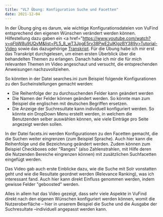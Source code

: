 ```yaml
---
title: "VL7 Übung: Konfiguration Suche und Facetten"
date: 2021-12-04
---
```


In der Übung ging es darum, wie wichtige Konfigurationsdateien von VuFind entsprechend den eigenen Wünschen verändert werden können. Hilfestellung dazu gaben ein <a href="https://www.youtube.com/watch?v=qFbW8u9UQyM&list=PL5_8_wT3JpgE5rv38PwE2ulKlgzBY389y>Tutorial-Video</a> sowie das dazugehörige <a href="https://vufind.org/wiki/videos:configuring_search_and_facet_settings">Transkript</a>. Für die Übung habe ich mir erst das Transkript durchgelesen, um einen ersten Überblick über die behandelten Themen zu erlangen. Danach habe ich mir die für mich relevanten Themen im Video angeschaut und versucht, die entsprechenden Anweisungen nachzuvollziehen. 
<p>
So könnten in der Datei searches.ini zum Beispiel folgende Konfigurationen zu den Sucheinstellungen gemacht werden:
 <ul>
  <li>Die Reihenfolge der zu durchsuchenden Felder kann geändert werden</li>
  <li>Die Namen der Felder können geändert werden. So könnte man zum Beispiel die englischen mit deutschen Begriffen ersetzen.</li>
  <li>Die Anzeige der Suchresultate kann individuell konfiguriert werden. So könnte ein DropDown Menu erstellt werden, in welchem die Benutzenden selber auswählen können, wie viele Einträge pro Seite angezeigt werden sollen.</li>
</ul> 
<p>
In der Datei facets.ini werden Konfigurationen zu den Facetten gemacht, die die Suchen weiter eingrenzen (zum Beispiel Sprache). Auch hier kann die Reihenfolge und die Bezeichnung geändert werden. Zudem können zum Beispiel Checkboxes oder "Ranges" (also Zahlenstrahlen, mit Hilfe deren die Nutzenden Bereiche eingrenzen können) mit zusätzlichen Suchfacetten eingefügt werden. 
<p>
Das Video gab auch erste Einblicke dazu, wie die Suche mit Solr vonstatten geht und wie die Resultate geordnet werden (Relevance Ranking), was ich interessant fand. Auch hier kann direkt Einfluss genommen werden, indem gewisse Felder "geboosted" werden.
<p>
Alles in allem hat das Video gezeigt, dass sehr viele Aspekte in VuFind direkt nach den eigenen Wünschen konfiguriert werden können, womit die Nutzeroberfläche – hier in unserem Beispiel die Suche und die Ausgabe der Suchresultate –individuell angepasst werden kann.
